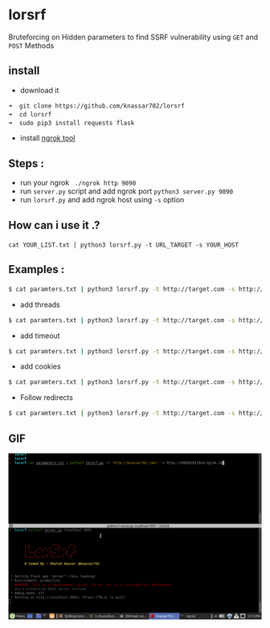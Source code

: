 # lorsrf
Bruteforcing on Hidden parameters to find SSRF vulnerability using `GET` and `POST` Methods
## install
* download it 
```bash
➜  git clone https://github.com/knassar702/lorsrf
➜  cd lorsrf
➜  sudo pip3 install requests flask
```
* install <a href='https://www.youtube.com/watch?v=4sF1ATYwr3U'>ngrok tool </a>

## Steps :
* run your ngrok
` ./ngrok http 9090`
* run `server.py` script and add ngrok port
`python3 server.py 9090`
* run `lorsrf.py` and add ngrok host using `-s` option

## How can i use it .? 

`cat YOUR_LIST.txt | python3 lorsrf.py -t URL_TARGET -s YOUR_HOST`
  ## Examples :
```bash
$ cat paramters.txt | python3 lorsrf.py -t http://target.com -s http://53252.ngrok.io
```
  * add threads
```bash
$ cat paramters.txt | python3 lorsrf.py -t http://target.com -s http://53252.ngrok.io --threads=50
```
  * add timeout
```bash
$ cat paramters.txt | python3 lorsrf.py -t http://target.com -s http://53252.ngrok.io --timeout=4
```
  * add cookies
```bash
$ cat paramters.txt | python3 lorsrf.py -t http://target.com -s http://53252.ngrok.io -c 'user=5&PHPSESSION=5232'
```
  * Follow redirects
```bash
$ cat paramters.txt | python3 lorsrf.py -t http://target.com -s http://53252.ngrok.io -r
```

## GIF
<img src='src/lorsrf.gif'>
